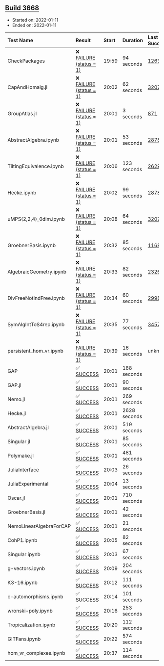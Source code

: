 ## [Build 3668](https://oscarci.mathematik.uni-kl.de/job/oscar-stable/3668/)

* Started on: 2022-01-11
* Ended on: 2022-01-11

| Test Name    | Result | Start | Duration | Last Success | First Failure |
|:-------------|:-------|:------|:---------|:-------------|:--------------|
| CheckPackages | ❌ [FAILURE (status = 1)](https://oscarci.mathematik.uni-kl.de/job/oscar-stable/3668/artifact/logs/build-3668/CheckPackages.log) | 19:59 | 94 seconds | [1263](https://oscarci.mathematik.uni-kl.de/job/oscar-stable/1263/) | [1264](https://oscarci.mathematik.uni-kl.de/job/oscar-stable/1264/) |
| CapAndHomalg.jl | ❌ [FAILURE (status = 1)](https://oscarci.mathematik.uni-kl.de/job/oscar-stable/3668/artifact/logs/build-3668/CapAndHomalg.jl.log) | 20:02 | 62 seconds | [3207](https://oscarci.mathematik.uni-kl.de/job/oscar-stable/3207/) | [3208](https://oscarci.mathematik.uni-kl.de/job/oscar-stable/3208/) |
| GroupAtlas.jl | ❌ [FAILURE (status = 1)](https://oscarci.mathematik.uni-kl.de/job/oscar-stable/3668/artifact/logs/build-3668/GroupAtlas.jl.log) | 20:01 | 3 seconds | [871](https://oscarci.mathematik.uni-kl.de/job/oscar-stable/871/) | [872](https://oscarci.mathematik.uni-kl.de/job/oscar-stable/872/) |
| AbstractAlgebra.ipynb | ❌ [FAILURE (status = 1)](https://oscarci.mathematik.uni-kl.de/job/oscar-stable/3668/artifact/logs/build-3668/AbstractAlgebra.ipynb.log) | 20:01 | 53 seconds | [2878](https://oscarci.mathematik.uni-kl.de/job/oscar-stable/2878/) | [2879](https://oscarci.mathematik.uni-kl.de/job/oscar-stable/2879/) |
| TiltingEquivalence.ipynb | ❌ [FAILURE (status = 1)](https://oscarci.mathematik.uni-kl.de/job/oscar-stable/3668/artifact/logs/build-3668/TiltingEquivalence.ipynb.log) | 20:06 | 123 seconds | [2629](https://oscarci.mathematik.uni-kl.de/job/oscar-stable/2629/) | [2630](https://oscarci.mathematik.uni-kl.de/job/oscar-stable/2630/) |
| Hecke.ipynb | ❌ [FAILURE (status = 1)](https://oscarci.mathematik.uni-kl.de/job/oscar-stable/3668/artifact/logs/build-3668/Hecke.ipynb.log) | 20:02 | 99 seconds | [2878](https://oscarci.mathematik.uni-kl.de/job/oscar-stable/2878/) | [2879](https://oscarci.mathematik.uni-kl.de/job/oscar-stable/2879/) |
| uMPS(2,2,4)_0dim.ipynb | ❌ [FAILURE (status = 1)](https://oscarci.mathematik.uni-kl.de/job/oscar-stable/3668/artifact/logs/build-3668/uMPS-2-2-4-_0dim.ipynb.log) | 20:08 | 64 seconds | [3207](https://oscarci.mathematik.uni-kl.de/job/oscar-stable/3207/) | [3208](https://oscarci.mathematik.uni-kl.de/job/oscar-stable/3208/) |
| GroebnerBasis.ipynb | ❌ [FAILURE (status = 1)](https://oscarci.mathematik.uni-kl.de/job/oscar-stable/3668/artifact/logs/build-3668/GroebnerBasis.ipynb.log) | 20:32 | 85 seconds | [1168](https://oscarci.mathematik.uni-kl.de/job/oscar-stable/1168/) | [1169](https://oscarci.mathematik.uni-kl.de/job/oscar-stable/1169/) |
| AlgebraicGeometry.ipynb | ❌ [FAILURE (status = 1)](https://oscarci.mathematik.uni-kl.de/job/oscar-stable/3668/artifact/logs/build-3668/AlgebraicGeometry.ipynb.log) | 20:33 | 82 seconds | [2326](https://oscarci.mathematik.uni-kl.de/job/oscar-stable/2326/) | [2327](https://oscarci.mathematik.uni-kl.de/job/oscar-stable/2327/) |
| DivFreeNotIndFree.ipynb | ❌ [FAILURE (status = 1)](https://oscarci.mathematik.uni-kl.de/job/oscar-stable/3668/artifact/logs/build-3668/DivFreeNotIndFree.ipynb.log) | 20:34 | 60 seconds | [2998](https://oscarci.mathematik.uni-kl.de/job/oscar-stable/2998/) | [2999](https://oscarci.mathematik.uni-kl.de/job/oscar-stable/2999/) |
| SymAlgIntToS4rep.ipynb | ❌ [FAILURE (status = 1)](https://oscarci.mathematik.uni-kl.de/job/oscar-stable/3668/artifact/logs/build-3668/SymAlgIntToS4rep.ipynb.log) | 20:35 | 77 seconds | [3457](https://oscarci.mathematik.uni-kl.de/job/oscar-stable/3457/) | [3458](https://oscarci.mathematik.uni-kl.de/job/oscar-stable/3458/) |
| persistent_hom_vr.ipynb | ❌ [FAILURE (status = 1)](https://oscarci.mathematik.uni-kl.de/job/oscar-stable/3668/artifact/logs/build-3668/persistent_hom_vr.ipynb.log) | 20:39 | 16 seconds | unknown | unknown |
| GAP | ✅ [SUCCESS](https://oscarci.mathematik.uni-kl.de/job/oscar-stable/3668/artifact/logs/build-3668/GAP.log) | 20:01 | 188 seconds |  |  |
| GAP.jl | ✅ [SUCCESS](https://oscarci.mathematik.uni-kl.de/job/oscar-stable/3668/artifact/logs/build-3668/GAP.jl.log) | 20:01 | 90 seconds |  |  |
| Nemo.jl | ✅ [SUCCESS](https://oscarci.mathematik.uni-kl.de/job/oscar-stable/3668/artifact/logs/build-3668/Nemo.jl.log) | 20:01 | 269 seconds |  |  |
| Hecke.jl | ✅ [SUCCESS](https://oscarci.mathematik.uni-kl.de/job/oscar-stable/3668/artifact/logs/build-3668/Hecke.jl.log) | 20:01 | 2628 seconds |  |  |
| AbstractAlgebra.jl | ✅ [SUCCESS](https://oscarci.mathematik.uni-kl.de/job/oscar-stable/3668/artifact/logs/build-3668/AbstractAlgebra.jl.log) | 20:01 | 519 seconds |  |  |
| Singular.jl | ✅ [SUCCESS](https://oscarci.mathematik.uni-kl.de/job/oscar-stable/3668/artifact/logs/build-3668/Singular.jl.log) | 20:01 | 85 seconds |  |  |
| Polymake.jl | ✅ [SUCCESS](https://oscarci.mathematik.uni-kl.de/job/oscar-stable/3668/artifact/logs/build-3668/Polymake.jl.log) | 20:01 | 481 seconds |  |  |
| JuliaInterface | ✅ [SUCCESS](https://oscarci.mathematik.uni-kl.de/job/oscar-stable/3668/artifact/logs/build-3668/JuliaInterface.log) | 20:03 | 26 seconds |  |  |
| JuliaExperimental | ✅ [SUCCESS](https://oscarci.mathematik.uni-kl.de/job/oscar-stable/3668/artifact/logs/build-3668/JuliaExperimental.log) | 20:04 | 13 seconds |  |  |
| Oscar.jl | ✅ [SUCCESS](https://oscarci.mathematik.uni-kl.de/job/oscar-stable/3668/artifact/logs/build-3668/Oscar.jl.log) | 20:01 | 710 seconds |  |  |
| GroebnerBasis.jl | ✅ [SUCCESS](https://oscarci.mathematik.uni-kl.de/job/oscar-stable/3668/artifact/logs/build-3668/GroebnerBasis.jl.log) | 20:01 | 42 seconds |  |  |
| NemoLinearAlgebraForCAP | ✅ [SUCCESS](https://oscarci.mathematik.uni-kl.de/job/oscar-stable/3668/artifact/logs/build-3668/NemoLinearAlgebraForCAP.log) | 20:01 | 21 seconds |  |  |
| CohP1.ipynb | ✅ [SUCCESS](https://oscarci.mathematik.uni-kl.de/job/oscar-stable/3668/artifact/logs/build-3668/CohP1.ipynb.log) | 20:05 | 82 seconds |  |  |
| Singular.ipynb | ✅ [SUCCESS](https://oscarci.mathematik.uni-kl.de/job/oscar-stable/3668/artifact/logs/build-3668/Singular.ipynb.log) | 20:03 | 67 seconds |  |  |
| g-vectors.ipynb | ✅ [SUCCESS](https://oscarci.mathematik.uni-kl.de/job/oscar-stable/3668/artifact/logs/build-3668/g-vectors.ipynb.log) | 20:09 | 204 seconds |  |  |
| K3-16.ipynb | ✅ [SUCCESS](https://oscarci.mathematik.uni-kl.de/job/oscar-stable/3668/artifact/logs/build-3668/K3-16.ipynb.log) | 20:12 | 111 seconds |  |  |
| c-automorphisms.ipynb | ✅ [SUCCESS](https://oscarci.mathematik.uni-kl.de/job/oscar-stable/3668/artifact/logs/build-3668/c-automorphisms.ipynb.log) | 20:14 | 101 seconds |  |  |
| wronski-poly.ipynb | ✅ [SUCCESS](https://oscarci.mathematik.uni-kl.de/job/oscar-stable/3668/artifact/logs/build-3668/wronski-poly.ipynb.log) | 20:16 | 253 seconds |  |  |
| Tropicalization.ipynb | ✅ [SUCCESS](https://oscarci.mathematik.uni-kl.de/job/oscar-stable/3668/artifact/logs/build-3668/Tropicalization.ipynb.log) | 20:20 | 112 seconds |  |  |
| GITFans.ipynb | ✅ [SUCCESS](https://oscarci.mathematik.uni-kl.de/job/oscar-stable/3668/artifact/logs/build-3668/GITFans.ipynb.log) | 20:22 | 574 seconds |  |  |
| hom_vr_complexes.ipynb | ✅ [SUCCESS](https://oscarci.mathematik.uni-kl.de/job/oscar-stable/3668/artifact/logs/build-3668/hom_vr_complexes.ipynb.log) | 20:37 | 114 seconds |  |  |
